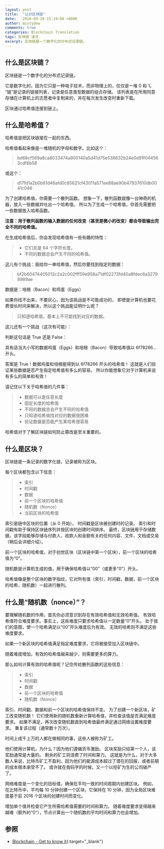 ```yaml
---
layout: post
title:  "认识区块链"
date:   2018-09-28 15:19:08 +0800
author: mistydew
comments: true
categories: Blockchain Translation
tags: 区块链 译文
excerpt: 区块链是一个数字化的分布式记录链。
---
```

## 什么是区块链？

区块链是一个数字化的分布式记录链。

它是数字化的，因为它只是一种电子技术，而非物理上的，仅仅是一堆 0 和 1。
“链”是记录的链接列表，记录是任意类型数据的组合存储。
该列表是在所用同意存储在计算机上的志愿者中复制来的，并在每次发生改变时重新下载。

区块通过哈希值连接到链上。

## 什么是哈希值？

哈希值是把区块链接在一起的东西。

哈希值看起来像是一堆随机的字母和数字。比如这个：

> bd68cf569a8ca8033474a900140a5d41d75e538832b24e0d91f044563cdf6b58

或这个：

> d17fd1a2b0b61d46afd0c85621cf43011a571ee88ae90b47937610db0041c046

为了创建哈希值，你需要一个散列函数。
想象一下，散列函数就像一台神奇的机器，放入一些数据并吐出一个哈希值。
所以为了生成一个哈希值，你首先需要把一些数据放入哈希函数。

**注意：用于散列函数的输入数据的任何改变（甚至是微小的改变）都会导致输出完全不同的哈希值。**

在生成哈希值后，你会发现哈希值有一些有趣的特性：

> * 它们总是 64 个字符长度。
> * 不同的数据总会产生不同的哈希值。

这儿有个挑战：我给你一串哈希值，然后你要找到指定的数据：

> bf2b60474405012c2a2c002fff59e958a71df02273fd40a8fdec6a32798989ae

数据是：培根（Bacon）和鸡蛋（Eggs）

如果你找不出来，不要灰心，因为该挑战是不可能成功的，
即使是计算机也要花费很长时间来解决，所以这个挑战能证明什么呢？

> 只知道哈希值，基本上不可能找到对应的数据。

这儿还有一个挑战（这次有可能）：

判断这句话是 True 还是 False：

具有适当大小写的数据鸡蛋（Eggs）和培根（Bacon）导致哈希值以 6f78266... 开头。

答案是 True！数据鸡蛋和培根能得到以 6f78266 开头的哈希值！
这就是人们验证某些数据是否产生指定哈希值有多么的容易。
所以你能想象它对于计算机来说有多么的简单和有效！

请记住以下关于哈希值的几件事：

> * 数据可以是任意长度
> * 固定长度的哈希值
> * 不同的数据总会产生不同的哈希值
> * 只知道哈希值找对应的数据很困难
> * 验证数据是否能产生某哈希很容易

哈希值对于了解区块链如何防止篡改是至关重要的。

## 什么是区块？

区块链是一条记录的数字化链，记录被称为区块。

每个区块都包含以下信息：

> * 索引
> * 时间戳
> * 数据
> * 前一个区块的哈希值
> * 随机数（Nonce）
> * 当前区块的哈希值

索引是链中区块的位置（从 0 开始）。
时间戳是区块被创建时的记录。
索引和时间戳有助于保持区块链序列并按区块的创建时间排序。
最终，区块链用于存储数据，该字段能够存储与付款人、收款人和金额有关的任何内容、文件、文档或交易（稍后会详细介绍）。

前一个区块的哈希值，对于创世区块（区块链中第一个区块），前一个区块的哈希值为“0”。

随机数是计算机生成的值，用于确保哈希值以“00”（或更多“0”）开头。

哈希值像是整个区块的数字指纹，它对所有值（索引，时间戳，数据，前一个区块的哈希，随机数）一起进行散列。

## 什么是“随机数（nonce）”？

要理解随机数的作用，首先你必须意识到存在有效哈希值和无效哈希值。
有效哈希值符合难度要求。事实上，这些难度只要求哈希值以一定数量“0”开头。
处于我们的意图，使一个哈希满足以“00”开头难度后为有效。
无效的哈希则不满足这些难度要求。

如果一个新区块的哈希值满足指定难度要求，它将被接受加入区块链中。

随着难度增加，有效的哈希值越来越少，则需要更多的算力。

那么如何计算有效的哈希值呢？记住传给散列函数的这些信息：

> * 索引
> * 时间戳
> * 数据
> * 前一个区块的哈希值
> * 随机数（Nonce）

索引、时间戳、数据和前一个区块的哈希值保持不变。
为了创建一个新区块，矿工改变随机数！
它们使用新的随机数重新计算哈希值，并检查该值是否满足难度要求。
如果不满足，再次改变随机数直到哈希值最终满足通过网络设置难度要求。
重复该过程（通常数十万次）。

时间上成千上万的人都在做相同的事，这些人被称为矿工。

他们使用计算机，为什么？因为他们遵循货币激励。
区块奖励只给第一个人，该奖励通常是大量的。
剩余的矿工则浪费了时间和算力。
这就是为什么，对于大多数人来说，比特币矿工不盈利，因为他们的能源成本超过了潜在的回报，或者前期的成本根本承受不了。
或许就在我码字的时候，又一个以挖矿为生的公司破产了。

网络难度是一个变化的目标值，确保在平均一致的时间周期内创建区块。
例如，在比特币中，平均每 10 分钟创建一个区块，它保持在 10 分钟，因为全局区块难度基于前 2016 个区块的创建时间而变化。

增加单个值并检查它产生所需哈希值需要的时间和算力。
随着难度要求变得越来越难（额外的“0”），节点计算出一个随机数的平均时间和算力也会增加。

## 参照

* [Blockchain - Get to know it](https://blockchainhandbook.io){:target="_blank"}

